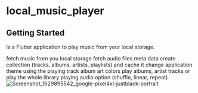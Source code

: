 # local_music_player

## Getting Started

Is a Flutter application to play music from your local storage.

fetch music from you local storage
fetch audio files meta data 
create collection (tracks, albums, artists, playlists) and cache it
change application theme using the playing track album art colors
play albums, artist tracks or play the whole library
playing audio option (shuffle, linear, repeat)
![Screenshot_1629895542_google-pixel4xl-justblack-portrait](https://user-images.githubusercontent.com/24971915/130798796-7a706be4-274d-432f-a579-d54f5d56381f.png)
